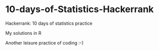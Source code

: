 # 10-days-of-Statistics-Hackerrank
Hackerrank: 10 days of statistics practice

My solutions in R

Another leisure practice of coding :-)
